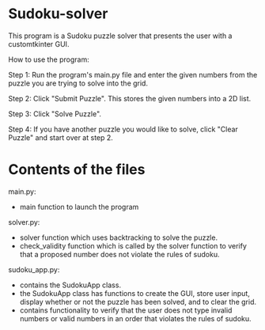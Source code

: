 # Sudoku-solver
This program is a Sudoku puzzle solver that presents the user with a customtkinter GUI.

How to use the program:

Step 1: Run the program's main.py file and enter the given numbers from the puzzle you are trying to solve into the grid.

Step 2: Click "Submit Puzzle". This stores the given numbers into a 2D list.

Step 3: Click "Solve Puzzle".

Step 4: If you have another puzzle you would like to solve, click "Clear Puzzle" and start over at step 2.

# Contents of the files
main.py:
- main function to launch the program

solver.py:
- solver function which uses backtracking to solve the puzzle.
- check_validity function which is called by the solver function to verify that a proposed number does not violate the rules of sudoku.

sudoku_app.py:
- contains the SudokuApp class.
- the SudokuApp class has functions to create the GUI, store user input, display whether or not the puzzle has been solved, and to clear the grid.
- contains functionality to verify that the user does not type invalid numbers or valid numbers in an order that violates the rules of sudoku.
